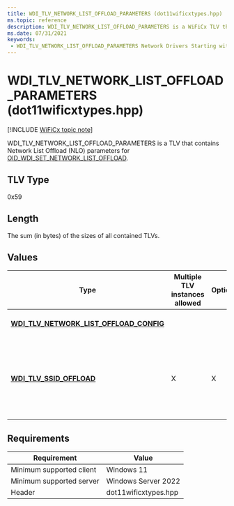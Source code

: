 ```yaml
---
title: WDI_TLV_NETWORK_LIST_OFFLOAD_PARAMETERS (dot11wificxtypes.hpp)
ms.topic: reference
description: WDI_TLV_NETWORK_LIST_OFFLOAD_PARAMETERS is a WiFiCx TLV that contains Network List Offload (NLO) parameters for OID_WDI_SET_NETWORK_LIST_OFFLOAD.
ms.date: 07/31/2021
keywords:
 - WDI_TLV_NETWORK_LIST_OFFLOAD_PARAMETERS Network Drivers Starting with Windows Vista
---
```


# WDI\_TLV\_NETWORK\_LIST\_OFFLOAD\_PARAMETERS (dot11wificxtypes.hpp)

[!INCLUDE [WiFiCx topic note](../includes/wificx-version-warning.md)]


WDI\_TLV\_NETWORK\_LIST\_OFFLOAD\_PARAMETERS is a TLV that contains Network List Offload (NLO) parameters for [OID\_WDI\_SET\_NETWORK\_LIST\_OFFLOAD](./oid-wdi-set-network-list-offload.md).

## TLV Type


0x59

## Length


The sum (in bytes) of the sizes of all contained TLVs.

## Values


| Type                                                                                    | Multiple TLV instances allowed | Optional | Description                                                                                  |
|-----------------------------------------------------------------------------------------|--------------------------------|----------|----------------------------------------------------------------------------------------------|
| [**WDI\_TLV\_NETWORK\_LIST\_OFFLOAD\_CONFIG**](wdi-tlv-network-list-offload-config.md) |                                |          | Specifies NLO configuration.                                                                 |
| [**WDI\_TLV\_SSID\_OFFLOAD**](wdi-tlv-ssid-offload.md)                                 | X                              | X        | Specifies offload SSIDs. When this element is absent, the firmware should stop NLO scanning. |

 

## Requirements

|Requirement|Value|
|--- |--- |
|Minimum supported client|Windows 11|
|Minimum supported server|Windows Server 2022|
|Header|dot11wificxtypes.hpp|

 

